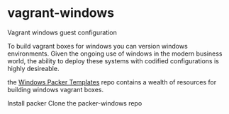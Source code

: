 # vagrant-windows
Vagrant windows guest configuration

To build vagrant boxes for windows you can version windows environments. Given the ongoing use of windows in the modern business world, the ability to deploy these systems with codified configurations is highly desireable. 

the [Windows Packer Templates](https://github.com/joefitzgerald/packer-windows) repo contains a wealth of resources for building windows vagrant boxes.

Install packer
Clone the packer-windows repo

